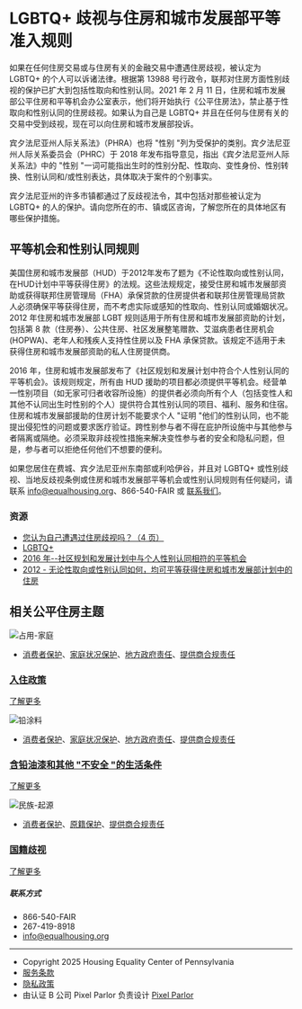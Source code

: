 # LGBTQ+ 歧视与住房和城市发展部平等准入规则

如果在任何住房交易或与住房有关的金融交易中遭遇住房歧视，被认定为 LGBTQ+ 的个人可以诉诸法律。根据第 13988 号行政令，联邦对住房方面性别歧视的保护已扩大到包括性取向和性别认同。2021 年 2 月 11 日，住房和城市发展部公平住房和平等机会办公室表示，他们将开始执行《公平住房法》，禁止基于性取向和性别认同的住房歧视。如果认为自己是 LGBTQ+ 并且在任何与住房有关的交易中受到歧视，现在可以向住房和城市发展部投诉。

宾夕法尼亚州人际关系法》（PHRA）也将 "性别 "列为受保护的类别。宾夕法尼亚州人际关系委员会（PHRC）于 2018 年发布指导意见，指出《宾夕法尼亚州人际关系法》中的 "性别 "一词可能指出生时的性别分配、性取向、变性身份、性别转换、性别认同和/或性别表达，具体取决于案件的个别事实。

宾夕法尼亚州的许多市镇都通过了反歧视法令，其中包括对那些被认定为 LGBTQ+ 的人的保护。请向您所在的市、镇或区咨询，了解您所在的具体地区有哪些保护措施。

## 平等机会和性别认同规则

美国住房和城市发展部（HUD）于2012年发布了题为《不论性取向或性别认同，在HUD计划中平等获得住房》的法规。这些法规规定，接受住房和城市发展部资助或获得联邦住房管理局（FHA）承保贷款的住房提供者和联邦住房管理局贷款人必须确保平等获得住房，而不考虑实际或感知的性取向、性别认同或婚姻状况。2012 年住房和城市发展部 LGBT 规则适用于所有住房和城市发展部资助的计划，包括第 8 款（住房券）、公共住房、社区发展整笔赠款、艾滋病患者住房机会 (HOPWA)、老年人和残疾人支持性住房以及 FHA 承保贷款。该规定不适用于未获得住房和城市发展部资助的私人住房提供商。

2016 年，住房和城市发展部发布了《社区规划和发展计划中符合个人性别认同的平等机会》。该规则规定，所有由 HUD 援助的项目都必须提供平等机会。经营单一性别项目（如无家可归者收容所设施）的提供者必须向所有个人（包括变性人和其他不认同出生时性别的个人）提供符合其性别认同的项目、福利、服务和住宿。住房和城市发展部援助的住房计划不能要求个人 "证明 "他们的性别认同，也不能提出侵犯性的问题或要求医疗验证。跨性别参与者不得在庇护所设施中与其他参与者隔离或隔绝。必须采取非歧视性措施来解决变性参与者的安全和隐私问题，但是，参与者可以拒绝任何他们不想要的便利。

如果您居住在费城、宾夕法尼亚州东南部或利哈伊谷，并且对 LGBTQ+ 或性别歧视、当地反歧视条例或住房和城市发展部平等机会或性别认同规则有任何疑问，请联系 [info@equalhousing.org](mailto:info@equalhousing.org)、866-540-FAIR 或 [联系我们](https://www.equalhousing.org/zh/contact-us/)。

### 资源

- [您认为自己遭遇过住房歧视吗？（4 页）](https://www.equalhousing.org/zh/resources/think-youve-experienced-housing-discrimination-4-pages/)
- [LGBTQ+](https://www.equalhousing.org/zh/resources/lgbtq/)
- [2016 年--社区规划和发展计划中与个人性别认同相符的平等机会](https://www.equalhousing.org/zh/resources/2016-equal-access-in-accordance-with-an-individuals-gender-identity-in-community-planning-and-development-programs/)
- [2012 - 无论性取向或性别认同如何，均可平等获得住房和城市发展部计划中的住房](https://www.equalhousing.org/zh/resources/2012-equal-access-to-housing-in-hud-programs-regardless-of-sexual-orientation-or-gender-identity/)

## 相关公平住房主题

![占用-家庭](https://www.equalhousing.org/wp-content/uploads/elementor/thumbs/Occupancy-Fam-qob752kmvg5ez8658igd8r735ly11luilmyxye80wo.jpg)

- [消费者保护](https://www.equalhousing.org/zh/fair-housing-categories/consumer-protections/)、[家庭状况保护](https://www.equalhousing.org/fair-housing-categories/familial-status-protections/)、[地方政府责任](https://www.equalhousing.org/fair-housing-categories/local-government-responsibilities/)、[提供商合规责任](https://www.equalhousing.org/zh/fair-housing-categories/provider-compliance-responsibilities/)

### [入住政策](https://www.equalhousing.org/zh/fair-housing-topics/occupancy-policies/)

[了解更多](https://www.equalhousing.org/zh/fair-housing-topics/occupancy-policies/)

![铅涂料](https://www.equalhousing.org/wp-content/uploads/elementor/thumbs/Lead-Paint-qob74wxlqfxp1kec5g0ltsmblaptrf84kv212qgdy0.jpg)

- [消费者保护](https://www.equalhousing.org/zh/fair-housing-categories/consumer-protections/)、[家庭状况保护](https://www.equalhousing.org/fair-housing-categories/familial-status-protections/)、[地方政府责任](https://www.equalhousing.org/fair-housing-categories/local-government-responsibilities/)、[提供商合规责任](https://www.equalhousing.org/zh/fair-housing-categories/provider-compliance-responsibilities/)

### [含铅油漆和其他 "不安全 "的生活条件](https://www.equalhousing.org/zh/fair-housing-topics/lead-based-paint-and-other-unsafe-living-conditions/)

[了解更多](https://www.equalhousing.org/zh/fair-housing-topics/lead-based-paint-and-other-unsafe-living-conditions/)

![民族-起源](https://www.equalhousing.org/wp-content/uploads/elementor/thumbs/National-Origin-qob74zr4ay1k0ea8oz8hj9wpdgbxeijbl90hikc7fc.jpg)

- [消费者保护](https://www.equalhousing.org/zh/fair-housing-categories/consumer-protections/)、[原籍保护](https://www.equalhousing.org/zh/fair-housing-categories/national-origin-protections/)、[提供商合规责任](https://www.equalhousing.org/zh/fair-housing-categories/provider-compliance-responsibilities/)

### [国籍歧视](https://www.equalhousing.org/zh/fair-housing-topics/national-origin-discrimination/)

[了解更多](https://www.equalhousing.org/zh/fair-housing-topics/national-origin-discrimination/)

##### 联系方式

- 866-540-FAIR
- 267-419-8918
- [info@equalhousing.org](mailto:info@equalhousing.org)

-----

- Copyright 2025 Housing Equality Center of Pennsylvania
- [服务条款](https://www.equalhousing.org/zh/terms-of-service/)
- [隐私政策](https://www.equalhousing.org/zh/privacy-policy/)
- 由认证 B 公司 Pixel Parlor 负责设计 [Pixel Parlor](https://pixelparlor.com/)
<!-- tcd_original_link https://www.equalhousing.org/zh/fair-housing-topics/lgbtq-discrimination-and-hud-equal-access-rules/ -->
